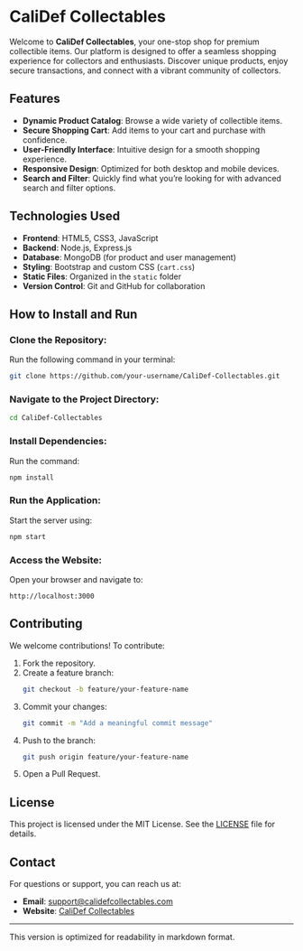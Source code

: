 # CaliDef Collectables

Welcome to **CaliDef Collectables**, your one-stop shop for premium collectible items. Our platform is designed to offer a seamless shopping experience for collectors and enthusiasts. Discover unique products, enjoy secure transactions, and connect with a vibrant community of collectors.

## Features
- **Dynamic Product Catalog**: Browse a wide variety of collectible items.
- **Secure Shopping Cart**: Add items to your cart and purchase with confidence.
- **User-Friendly Interface**: Intuitive design for a smooth shopping experience.
- **Responsive Design**: Optimized for both desktop and mobile devices.
- **Search and Filter**: Quickly find what you’re looking for with advanced search and filter options.

## Technologies Used
- **Frontend**: HTML5, CSS3, JavaScript
- **Backend**: Node.js, Express.js
- **Database**: MongoDB (for product and user management)
- **Styling**: Bootstrap and custom CSS (`cart.css`)
- **Static Files**: Organized in the `static` folder
- **Version Control**: Git and GitHub for collaboration

## How to Install and Run

### Clone the Repository:
Run the following command in your terminal:
```bash
git clone https://github.com/your-username/CaliDef-Collectables.git
```

### Navigate to the Project Directory:
```bash
cd CaliDef-Collectables
```

### Install Dependencies:
Run the command:
```bash
npm install
```

### Run the Application:
Start the server using:
```bash
npm start
```

### Access the Website:
Open your browser and navigate to:
```
http://localhost:3000
```

## Contributing
We welcome contributions! To contribute:

1. Fork the repository.
2. Create a feature branch:
    ```bash
    git checkout -b feature/your-feature-name
    ```
3. Commit your changes:
    ```bash
    git commit -m "Add a meaningful commit message"
    ```
4. Push to the branch:
    ```bash
    git push origin feature/your-feature-name
    ```
5. Open a Pull Request.

## License
This project is licensed under the MIT License. See the [LICENSE](LICENSE) file for details.

## Contact
For questions or support, you can reach us at:

- **Email**: support@calidefcollectables.com
- **Website**: [CaliDef Collectables](https://calidefcollectables.com)

---

This version is optimized for readability in markdown format.
